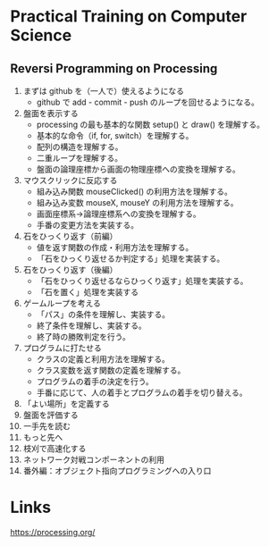 # Practical Training on Computer Science
## Reversi Programming on Processing

1. まずは github を（一人で）使えるようになる
   * github で add - commit - push のループを回せるようになる。
1. 盤面を表示する
   * processing の最も基本的な関数 setup() と draw() を理解する。
   * 基本的な命令（if, for, switch）を理解する。
   * 配列の構造を理解する。
   * 二重ループを理解する。
   * 盤面の論理座標から画面の物理座標への変換を理解する。
1. マウスクリックに反応する
   *  組み込み関数 mouseClicked() の利用方法を理解する。
   *  組み込み変数 mouseX, mouseY の利用方法を理解する。
   *  画面座標系→論理座標系への変換を理解する。
   *  手番の変更方法を実装する。
1. 石をひっくり返す（前編）
    * 値を返す関数の作成・利用方法を理解する。
    * 「石をひっくり返せるか判定する」処理を実装する。
1. 石をひっくり返す（後編）
    * 「石をひっくり返せるならひっくり返す」処理を実装する。
    * 「石を置く」処理を実装する
1. ゲームループを考える
    * 「パス」の条件を理解し、実装する。
    * 終了条件を理解し、実装する。
    * 終了時の勝敗判定を行う。
1. プログラムに打たせる
    * クラスの定義と利用方法を理解する。
    * クラス変数を返す関数の定義を理解する。
    * プログラムの着手の決定を行う。
    * 手番に応じて、人の着手とプログラムの着手を切り替える。
1. 「よい場所」を定義する
1. 盤面を評価する
1. 一手先を読む
1. もっと先へ
1. 枝刈で高速化する
1. ネットワーク対戦コンポーネントの利用
1. 番外編：オブジェクト指向プログラミングへの入り口


# Links
https://processing.org/

